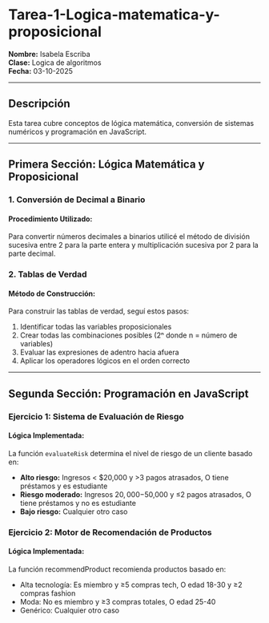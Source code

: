 # Tarea-1-Logica-matematica-y-proposicional
**Nombre:** Isabela Escriba  
**Clase:** Logica de algoritmos  
**Fecha:** 03-10-2025

---

## Descripción
Esta tarea cubre conceptos de lógica matemática, conversión de sistemas numéricos y programación en JavaScript.

---

## Primera Sección: Lógica Matemática y Proposicional

### 1. Conversión de Decimal a Binario

#### Procedimiento Utilizado:
Para convertir números decimales a binarios utilicé el método de división sucesiva entre 2 para la parte entera y multiplicación sucesiva por 2 para la parte decimal.

### 2. Tablas de Verdad

#### Método de Construcción:
Para construir las tablas de verdad, seguí estos pasos:
1. Identificar todas las variables proposicionales
2. Crear todas las combinaciones posibles (2ⁿ donde n = número de variables)
3. Evaluar las expresiones de adentro hacia afuera
4. Aplicar los operadores lógicos en el orden correcto

---

## Segunda Sección: Programación en JavaScript

### Ejercicio 1: Sistema de Evaluación de Riesgo

#### Lógica Implementada:
La función `evaluateRisk` determina el nivel de riesgo de un cliente basado en:
- **Alto riesgo:** Ingresos < $20,000 y >3 pagos atrasados, O tiene préstamos y es estudiante
- **Riesgo moderado:** Ingresos $20,000-$50,000 y ≤2 pagos atrasados, O tiene préstamos y no es estudiante
- **Bajo riesgo:** Cualquier otro caso

### Ejercicio 2: Motor de Recomendación de Productos

#### Lógica Implementada:
La función recommendProduct recomienda productos basado en:
- Alta tecnología: Es miembro y ≥5 compras tech, O edad 18-30 y ≥2 compras fashion
- Moda: No es miembro y ≥3 compras totales, O edad 25-40
- Genérico: Cualquier otro caso

